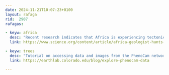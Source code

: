 ```yaml
---
date: 2024-11-21T10:07:23+0100
layout: rafaga
rid:  2907
rafagas:

- keyw: africa
  desc: "Recent research indicates that Africa is experiencing tectonic fragmentation in several regions, with fault segments extending beyond the eastern part of the continent to the Atlantic Ocean"
  link: https://www.science.org/content/article/africa-geologist-hunts-rifts-are-tearing-continent-apart

- keyw: trees
  desc: "Tutorial on accessing data and images from the PhenoCam network, which consists of over 700 digital cameras that periodically capture photographs (approximately every 30 minutes) of ecosystem canopies worldwide."
  link: https://earthlab.colorado.edu/blog/explore-phenocam-data

---
```

